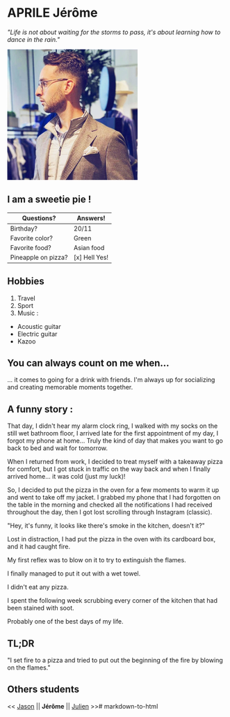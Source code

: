 # APRILE Jérôme
*"Life is not about waiting for the storms to pass, it's about learning how to dance in the rain."*


<img src="https://github.com/JeromeAprile/markdown-challenge/blob/main/image1.jpeg?raw=true" alt="Photo de profil" width="300" height="300">


## I am a sweetie pie !


| Questions?           | Answers!       |
|----------------------|----------------|
| Birthday?            | 20/11          |
| Favorite color?      | Green          |
| Favorite food?       | Asian food     |
| Pineapple on pizza?  | [x] Hell Yes!  |



## Hobbies
1. Travel
2. Sport
3. Music :
 - Acoustic guitar
 - Electric guitar
 - Kazoo

## You can always count on me when...
... it comes to going for a drink with friends. I'm always up for socializing and creating memorable moments together.

## A funny story :

That day, I didn't hear my alarm clock ring, I walked with my socks on the still wet bathroom floor, I arrived late for the first appointment of my day, I forgot my phone at home... Truly the kind of day that makes you want to go back to bed and wait for tomorrow.

When I returned from work, I decided to treat myself with a takeaway pizza for comfort, but I got stuck in traffic on the way back and when I finally arrived home... it was cold (just my luck)!

So, I decided to put the pizza in the oven for a few moments to warm it up and went to take off my jacket. I grabbed my phone that I had forgotten on the table in the morning and checked all the notifications I had received throughout the day, then I got lost scrolling through Instagram (classic).

"Hey, it's funny, it looks like there's smoke in the kitchen, doesn't it?"

Lost in distraction, I had put the pizza in the oven with its cardboard box, and it had caught fire.

My first reflex was to blow on it to try to extinguish the flames.

I finally managed to put it out with a wet towel.

I didn't eat any pizza.

I spent the following week scrubbing every corner of the kitchen that had been stained with soot.

Probably one of the best days of my life.

## TL;DR

"I set fire to a pizza and tried to put out the beginning of the fire by blowing on the flames."

## Others students

<< [Jason](https://github.com/J0K3RY-03/markdown-challenge#readme) || **Jérôme** || [Julien]() >># markdown-to-html
